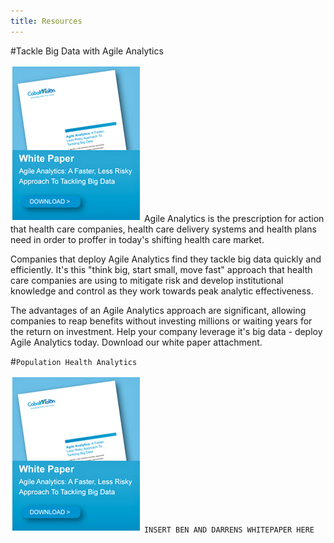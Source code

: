 ```yaml
---
title: Resources
---
```

#Tackle Big Data with Agile Analytics

[![whitepaper](images/whitepaper_download_services.jpg)](/pdfs/CobaltTalon_propensity_whitepaper.pdf)
Agile Analytics is the prescription for action that health care companies, health care delivery systems and health plans need in order to proffer in today's shifting health care market.

Companies that deploy Agile Analytics find they tackle big data quickly and efficiently. It's this "think big, start small, move fast" approach that health care companies are using to mitigate risk and develop institutional knowledge and control as they work towards peak analytic effectiveness.

The advantages of an Agile Analytics approach are significant, allowing companies to reap benefits without investing millions or waiting years for the return on investment. Help your company leverage it's big data - deploy Agile Analytics today. Download our white paper attachment.

 
 
 
 
#`Population Health Analytics`

[![whitepaper](images/whitepaper_download_services.jpg)](/pdfs/CobaltTalon_propensity_whitepaper.pdf)
`INSERT BEN AND DARRENS WHITEPAPER HERE`